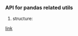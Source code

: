 ### API for pandas related utils

1. structure: 

[link](https://github.com/Shiutang-Li/python_utils/blob/master/doc/strucutre.md)
